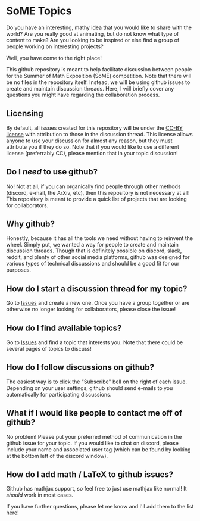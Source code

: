 # SoME Topics

Do you have an interesting, mathy idea that you would like to share with the world?
Are you really good at animating, but do not know what type of content to make?
Are you looking to be inspired or else find a group of people working on interesting projects?

Well, you have come to the right place!

This github repository is meant to help facilitate discussion between people for the Summer of Math Exposition (SoME) competition.
Note that there will be no files in the repository itself.
Instead, we will be using github issues to create and maintain discussion threads.
Here, I will briefly cover any questions you might have regarding the collaboration process.

## Licensing

By default, all issues created for this repository will be under the [CC-BY license](https://creativecommons.org/licenses/by/2.0/) with attribution to those in the discussion thread.
This license allows anyone to use your discussion for almost any reason, but they must attribute you if they do so.
Note that if you would like to use a different license (preferrably CC), please mention that in your topic discussion!

## Do I *need* to use github?

No! Not at all, if you can organically find people through other methods (discord, e-mail, the ArXiv, etc), then this repository is not necessary at all!
This repository is meant to provide a quick list of projects that are looking for collaborators.

## Why github?

Honestly, because it has all the tools we need without having to reinvent the wheel.
Simply put, we wanted a way for people to create and maintain discussion threads.
Though that is definitely possible on discord, slack, reddit, and plenty of other social media platforms, github was designed for various types of technical discussions and should be a good fit for our purposes.

## How do I start a discussion thread for my topic?

Go to [Issues](https://github.com/leios/SoME_Topics/issues) and create a new one.
Once you have a group together or are otherwise no longer looking for collaborators, please close the issue!

## How do I find available topics?

Go to [Issues](https://github.com/leios/SoME_Topics/issues) and find a topic that interests you.
Note that there could be several pages of topics to discuss!

## How do I follow discussions on github?

The easiest way is to click the "Subscribe" bell on the right of each issue.
Depending on your user settings, github should send e-mails to you automatically for participating discussions.

## What if I would like people to contact me off of github?

No problem!
Please put your preferred method of communication in the github issue for your topic.
If you would like to chat on discord, please include your name and associated user tag (which can be found by looking at the bottom left of the discord window).

## How do I add math / LaTeX to github issues?

Github has mathjax support, so feel free to just use mathjax like normal!
It *should* work in most cases.

If you have further questions, please let me know and I'll add them to the list here!

